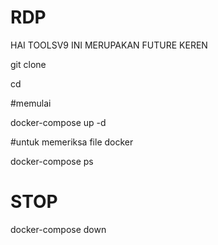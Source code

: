 # RDP
HAI TOOLSV9  INI MERUPAKAN FUTURE KEREN 

git clone 

cd

#memulai 

docker-compose up -d



#untuk memeriksa file docker 

docker-compose ps


# STOP 

docker-compose down

